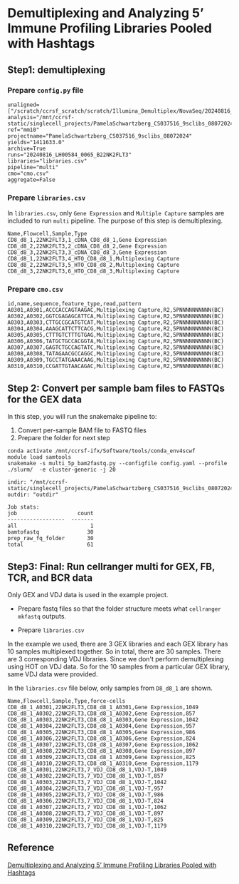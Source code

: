 # Demultiplexing and Analyzing 5’ Immune Profiling Libraries Pooled with Hashtags

## Step1: demultiplexing 

### Prepare `config.py` file
```
unaligned=["/scratch/ccrsf_scratch/scratch/Illumina_Demultiplex/NovaSeq/20240816_LH00584_0065_B22NK2FLT3/22NK2FLT3/outs/fastq_path/22NK2FLT3"]
analysis="/mnt/ccrsf-static/singlecell_projects/PamelaSchwartzberg_CS037516_9sclibs_08072024/Analysis_demultiplex"
ref="mm10"
projectname="PamelaSchwartzberg_CS037516_9sclibs_08072024"
yields="1411633.0"
archive=True
runs="20240816_LH00584_0065_B22NK2FLT3"
libraries="libraries.csv"
pipeline="multi"
cmo="cmo.csv"
aggregate=False
```

### Prepare `libraries.csv`

In `libraries.csv`, only `Gene Expression` and `Multiple Capture` samples are included to run `multi` pipeline. The purpose of this step is demultiplexing. 

```
Name,Flowcell,Sample,Type
CD8_d8_1,22NK2FLT3,1_cDNA_CD8_d8_1,Gene Expression
CD8_d8_2,22NK2FLT3,2_cDNA_CD8_d8_2,Gene Expression
CD8_d8_3,22NK2FLT3,3_cDNA_CD8_d8_3,Gene Expression
CD8_d8_1,22NK2FLT3,4_HTO_CD8_d8_1,Multiplexing Capture
CD8_d8_2,22NK2FLT3,5_HTO_CD8_d8_2,Multiplexing Capture
CD8_d8_3,22NK2FLT3,6_HTO_CD8_d8_3,Multiplexing Capture
```

### Prepare `cmo.csv`

```
id,name,sequence,feature_type,read,pattern
A0301,A0301,ACCCACCAGTAAGAC,Multiplexing Capture,R2,5PNNNNNNNNNN(BC)
A0302,A0302,GGTCGAGAGCATTCA,Multiplexing Capture,R2,5PNNNNNNNNNN(BC)
A0303,A0303,CTTGCCGCATGTCAT,Multiplexing Capture,R2,5PNNNNNNNNNN(BC)
A0304,A0304,AAAGCATTCTTCACG,Multiplexing Capture,R2,5PNNNNNNNNNN(BC)
A0305,A0305,CTTTGTCTTTGTGAG,Multiplexing Capture,R2,5PNNNNNNNNNN(BC)
A0306,A0306,TATGCTGCCACGGTA,Multiplexing Capture,R2,5PNNNNNNNNNN(BC)
A0307,A0307,GAGTCTGCCAGTATC,Multiplexing Capture,R2,5PNNNNNNNNNN(BC)
A0308,A0308,TATAGAACGCCAGGC,Multiplexing Capture,R2,5PNNNNNNNNNN(BC)
A0309,A0309,TGCCTATGAAACAAG,Multiplexing Capture,R2,5PNNNNNNNNNN(BC)
A0310,A0310,CCGATTGTAACAGAC,Multiplexing Capture,R2,5PNNNNNNNNNN(BC)
``` 

## Step 2: Convert per sample bam files to FASTQs for the GEX data

In this step, you will run the snakemake pipeline to:
1. Convert per-sample BAM file to FASTQ files
2. Prepare the folder for next step

```
conda activate /mnt/ccrsf-ifx/Software/tools/conda_env4scwf
module load samtools
snakemake -s multi_5p_bam2fastq.py --configfile config.yaml --profile ./slurm/  -e cluster-generic -j 20 
```

```
indir: "/mnt/ccrsf-static/singlecell_projects/PamelaSchwartzberg_CS037516_9sclibs_08072024/Analysis_demultiplex/"
outdir: "outdir"
```

```
Job stats:
job                   count
------------------  -------
all                       1
bamtofastq               30
prep_raw_fq_folder       30
total                    61
```


## Step3: Final: Run cellranger multi for GEX, FB, TCR, and BCR data

Only GEX and VDJ data is used in the example project. 

* Prepare fastq files so that the folder structure meets what `cellranger mkfastq` outputs. 


* Prepare `libraries.csv`

In the example we used, there are 3 GEX libraries and each GEX library has 10 samples multiplexed together. So in total, there are 30 samples. There are 3 corresponding VDJ libraries. Since we don't perform demultiplexing using HOT on VDJ data. So for the 10 samples from a particular GEX library, same VDJ data were provided. 

In the `libraries.csv` file below, only samples from `D8_d8_1` are shown. 

```
Name,Flowcell,Sample,Type,force-cells
CD8_d8_1_A0301,22NK2FLT3,CD8_d8_1_A0301,Gene Expression,1049
CD8_d8_1_A0302,22NK2FLT3,CD8_d8_1_A0302,Gene Expression,857
CD8_d8_1_A0303,22NK2FLT3,CD8_d8_1_A0303,Gene Expression,1042
CD8_d8_1_A0304,22NK2FLT3,CD8_d8_1_A0304,Gene Expression,957
CD8_d8_1_A0305,22NK2FLT3,CD8_d8_1_A0305,Gene Expression,986
CD8_d8_1_A0306,22NK2FLT3,CD8_d8_1_A0306,Gene Expression,824
CD8_d8_1_A0307,22NK2FLT3,CD8_d8_1_A0307,Gene Expression,1062
CD8_d8_1_A0308,22NK2FLT3,CD8_d8_1_A0308,Gene Expression,897
CD8_d8_1_A0309,22NK2FLT3,CD8_d8_1_A0309,Gene Expression,825
CD8_d8_1_A0310,22NK2FLT3,CD8_d8_1_A0310,Gene Expression,1179
CD8_d8_1_A0301,22NK2FLT3,7_VDJ_CD8_d8_1,VDJ-T,1049
CD8_d8_1_A0302,22NK2FLT3,7_VDJ_CD8_d8_1,VDJ-T,857
CD8_d8_1_A0303,22NK2FLT3,7_VDJ_CD8_d8_1,VDJ-T,1042
CD8_d8_1_A0304,22NK2FLT3,7_VDJ_CD8_d8_1,VDJ-T,957
CD8_d8_1_A0305,22NK2FLT3,7_VDJ_CD8_d8_1,VDJ-T,986
CD8_d8_1_A0306,22NK2FLT3,7_VDJ_CD8_d8_1,VDJ-T,824
CD8_d8_1_A0307,22NK2FLT3,7_VDJ_CD8_d8_1,VDJ-T,1062
CD8_d8_1_A0308,22NK2FLT3,7_VDJ_CD8_d8_1,VDJ-T,897
CD8_d8_1_A0309,22NK2FLT3,7_VDJ_CD8_d8_1,VDJ-T,825
CD8_d8_1_A0310,22NK2FLT3,7_VDJ_CD8_d8_1,VDJ-T,1179
```

## Reference 

[Demultiplexing and Analyzing 5’ Immune Profiling Libraries Pooled with Hashtags](https://www.10xgenomics.com/analysis-guides/demultiplexing-and-analyzing-5%E2%80%99-immune-profiling-libraries-pooled-with-hashtags)


